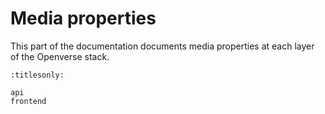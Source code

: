 # Media properties

This part of the documentation documents media properties at each layer of the
Openverse stack.

```{toctree}
:titlesonly:

api
frontend
```
